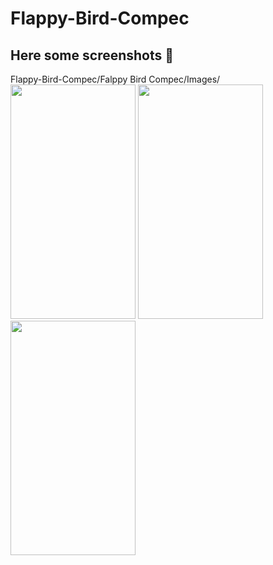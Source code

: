 # Flappy-Bird-Compec

## Here some screenshots 📱
Flappy-Bird-Compec/Falppy Bird Compec/Images/
<img src="Flappy-Bird-Compec/Falppy Bird Compec/Images/1.png" width="200" height="375">  <img src="Flappy-Bird-Compec/Falppy Bird Compec/Images/2.png" width="200" height="375">    <img src="Flappy-Bird-Compec/Falppy Bird Compec/Images/3.png" width="200" height="375">
